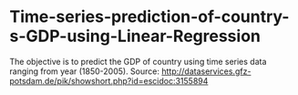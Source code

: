 # Time-series-prediction-of-country-s-GDP-using-Linear-Regression
The objective is to predict the GDP of country using time series data ranging from year (1850-2005).
Source: http://dataservices.gfz-potsdam.de/pik/showshort.php?id=escidoc:3155894

